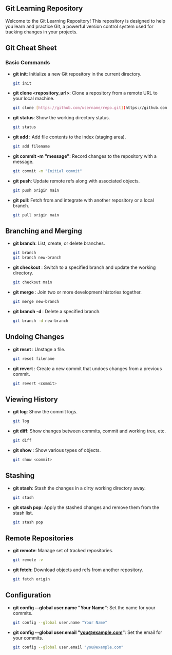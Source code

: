 ## Git Learning Repository

Welcome to the Git Learning Repository! This repository is designed to help you learn and practice Git, a powerful version control system used for tracking changes in your projects.

## Git Cheat Sheet

### Basic Commands

* **git init**: Initialize a new Git repository in the current directory.

   ```sh
   git init
   ```

* **git clone <repository_url>**: Clone a repository from a remote URL to your local machine.

   ```sh
   git clone [https://github.com/username/repo.git](https://github.com/username/repo.git)
   ```

* **git status**: Show the working directory status.

   ```sh
   git status
   ```

* **git add <file>**: Add file contents to the index (staging area).

   ```sh
   git add filename
   ```

* **git commit -m "message"**: Record changes to the repository with a message.

   ```sh
   git commit -m "Initial commit"
   ```

* **git push**: Update remote refs along with associated objects.

   ```sh
   git push origin main
   ```

* **git pull**: Fetch from and integrate with another repository or a local branch.

   ```sh
   git pull origin main
   ```

## Branching and Merging

* **git branch**: List, create, or delete branches.

   ```sh
   git branch
   git branch new-branch
   ```

* **git checkout <branch>**: Switch to a specified branch and update the working directory.

   ```sh
   git checkout main
   ```

* **git merge <branch>**: Join two or more development histories together.

   ```sh
   git merge new-branch
   ```

* **git branch -d <branch>**: Delete a specified branch.

   ```sh
   git branch -d new-branch
   ```

## Undoing Changes

* **git reset <file>**: Unstage a file.

   ```sh
   git reset filename
   ```

* **git revert <commit>**: Create a new commit that undoes changes from a previous commit.

   ```sh
   git revert <commit>
   ```

## Viewing History

* **git log**: Show the commit logs.

   ```sh
   git log
   ```

* **git diff**: Show changes between commits, commit and working tree, etc.

   ```sh
   git diff
   ```

* **git show <commit>**: Show various types of objects.

   ```sh
   git show <commit>
   ```

## Stashing

* **git stash**: Stash the changes in a dirty working directory away.

   ```sh
   git stash
   ```

* **git stash pop**: Apply the stashed changes and remove them from the stash list.

   ```sh
   git stash pop
   ```

## Remote Repositories

* **git remote**: Manage set of tracked repositories.

   ```sh
   git remote -v
   ```

* **git fetch**: Download objects and refs from another repository.

   ```sh
   git fetch origin
   ```

## Configuration

* **git config --global user.name "Your Name"**: Set the name for your commits.

   ```sh
   git config --global user.name "Your Name"
   ```

* **git config --global user.email "you@example.com"**: Set the email for your commits.

   ```sh
   git config --global user.email "you@example.com"
   ```
